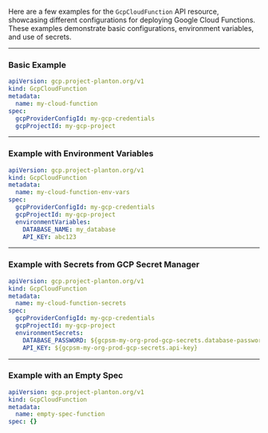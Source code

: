 Here are a few examples for the `GcpCloudFunction` API resource, showcasing different configurations for deploying Google Cloud Functions. These examples demonstrate basic configurations, environment variables, and use of secrets.

---

### Basic Example

```yaml
apiVersion: gcp.project-planton.org/v1
kind: GcpCloudFunction
metadata:
  name: my-cloud-function
spec:
  gcpProviderConfigId: my-gcp-credentials
  gcpProjectId: my-gcp-project
```

---

### Example with Environment Variables

```yaml
apiVersion: gcp.project-planton.org/v1
kind: GcpCloudFunction
metadata:
  name: my-cloud-function-env-vars
spec:
  gcpProviderConfigId: my-gcp-credentials
  gcpProjectId: my-gcp-project
  environmentVariables:
    DATABASE_NAME: my_database
    API_KEY: abc123
```

---

### Example with Secrets from GCP Secret Manager

```yaml
apiVersion: gcp.project-planton.org/v1
kind: GcpCloudFunction
metadata:
  name: my-cloud-function-secrets
spec:
  gcpProviderConfigId: my-gcp-credentials
  gcpProjectId: my-gcp-project
  environmentSecrets:
    DATABASE_PASSWORD: ${gcpsm-my-org-prod-gcp-secrets.database-password}
    API_KEY: ${gcpsm-my-org-prod-gcp-secrets.api-key}
```

---

### Example with an Empty Spec

```yaml
apiVersion: gcp.project-planton.org/v1
kind: GcpCloudFunction
metadata:
  name: empty-spec-function
spec: {}
```
